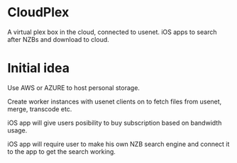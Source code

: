 # CloudPlex
A virtual plex box in the cloud, connected to usenet. iOS apps to search after NZBs and download to cloud.


# Initial idea
Use AWS or AZURE to host personal storage.

Create worker instances with usenet clients on to fetch files from usenet, merge, transcode etc.

iOS app will give users posibility to buy subscription based on bandwidth usage.

iOS app will require user to make his own NZB search engine and connect it to the app to get the search working.

